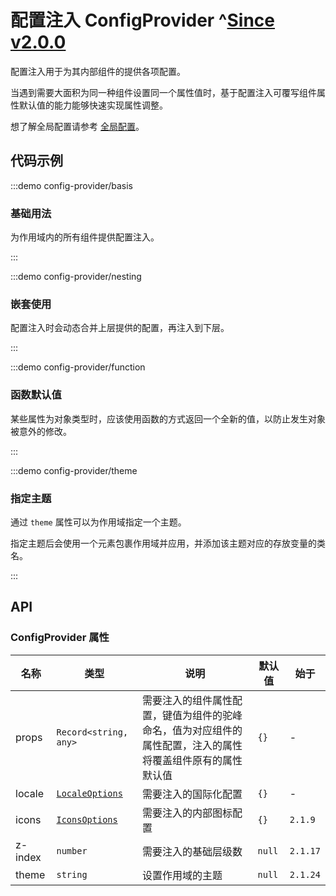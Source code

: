 # 配置注入 ConfigProvider ^[Since v2.0.0](!s)

配置注入用于为其内部组件的提供各项配置。

当遇到需要大面积为同一种组件设置同一个属性值时，基于配置注入可覆写组件属性默认值的能力能够快速实现属性调整。

想了解全局配置请参考 [全局配置](/zh-CN/guide/global-config)。

## 代码示例

:::demo config-provider/basis

### 基础用法

为作用域内的所有组件提供配置注入。

:::

:::demo config-provider/nesting

### 嵌套使用

配置注入时会动态合并上层提供的配置，再注入到下层。

:::

:::demo config-provider/function

### 函数默认值

某些属性为对象类型时，应该使用函数的方式返回一个全新的值，以防止发生对象被意外的修改。

:::

:::demo config-provider/theme

### 指定主题

通过 `theme` 属性可以为作用域指定一个主题。

指定主题后会使用一个元素包裹作用域并应用，并添加该主题对应的存放变量的类名。

:::

## API

### ConfigProvider 属性

| 名称    | 类型                                                                                                    | 说明                                                                                                       | 默认值 | 始于     |
| ------- | ------------------------------------------------------------------------------------------------------- | ---------------------------------------------------------------------------------------------------------- | ------ | -------- |
| props   | `Record<string, any>`                                                                                   | 需要注入的组件属性配置，键值为组件的驼峰命名，值为对应组件的属性配置，注入的属性将覆盖组件原有的属性默认值 | `{}`   | -        |
| locale  | [`LocaleOptions`](https://github.com/vexip-ui/vexip-ui/blob/main/common/config/src/locale/helper.ts#L5) | 需要注入的国际化配置                                                                                       | `{}`   | -        |
| icons   | [`IconsOptions`](https://github.com/vexip-ui/vexip-ui/blob/main/common/config/src/icons.ts#L88)         | 需要注入的内部图标配置                                                                                     | `{}`   | `2.1.9`  |
| z-index | `number`                                                                                                | 需要注入的基础层级数                                                                                       | `null` | `2.1.17` |
| theme   | `string`                                                                                                | 设置作用域的主题                                                                                           | `null` | `2.1.24` |
